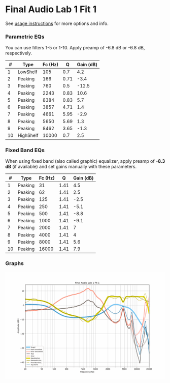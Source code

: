 # Final Audio Lab 1 Fit 1
See [usage instructions](https://github.com/jaakkopasanen/AutoEq#usage) for more options and info.

### Parametric EQs
You can use filters 1-5 or 1-10. Apply preamp of -6.8 dB or -6.8 dB, respectively.

|   # | Type      |   Fc (Hz) |    Q |   Gain (dB) |
|-----|-----------|-----------|------|-------------|
|   1 | LowShelf  |       105 | 0.7  |         4.2 |
|   2 | Peaking   |       166 | 0.71 |        -3.4 |
|   3 | Peaking   |       760 | 0.5  |       -12.5 |
|   4 | Peaking   |      2243 | 0.83 |        10.6 |
|   5 | Peaking   |      8384 | 0.83 |         5.7 |
|   6 | Peaking   |      3857 | 4.71 |         1.4 |
|   7 | Peaking   |      4661 | 5.95 |        -2.9 |
|   8 | Peaking   |      5650 | 5.69 |         1.3 |
|   9 | Peaking   |      8462 | 3.65 |        -1.3 |
|  10 | HighShelf |     10000 | 0.7  |         2.5 |

### Fixed Band EQs
When using fixed band (also called graphic) equalizer, apply preamp of **-8.3 dB** (if available) and set gains manually with these parameters.

|   # | Type    |   Fc (Hz) |    Q |   Gain (dB) |
|-----|---------|-----------|------|-------------|
|   1 | Peaking |        31 | 1.41 |         4.5 |
|   2 | Peaking |        62 | 1.41 |         2.5 |
|   3 | Peaking |       125 | 1.41 |        -2.5 |
|   4 | Peaking |       250 | 1.41 |        -5.1 |
|   5 | Peaking |       500 | 1.41 |        -8.8 |
|   6 | Peaking |      1000 | 1.41 |        -9.1 |
|   7 | Peaking |      2000 | 1.41 |         7   |
|   8 | Peaking |      4000 | 1.41 |         4   |
|   9 | Peaking |      8000 | 1.41 |         5.6 |
|  10 | Peaking |     16000 | 1.41 |         7.9 |

### Graphs
![](./Final%20Audio%20Lab%201%20Fit%201.png)
